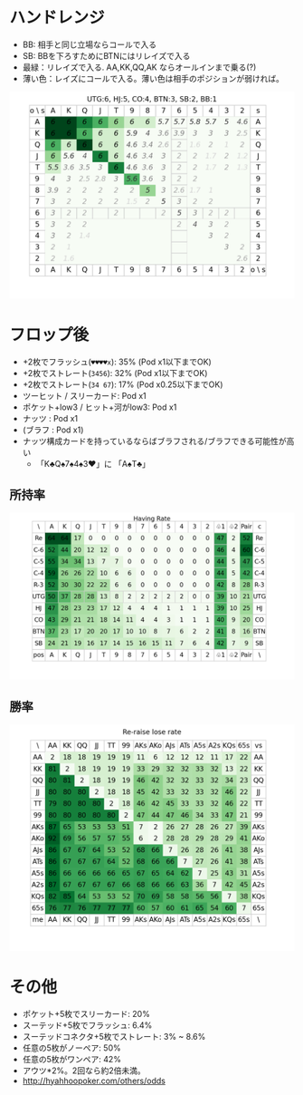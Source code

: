 # ハンドレンジ
- BB: 相手と同じ立場ならコールで入る
- SB: BBを下ろすためにBTNにはリレイズで入る
- 最緑：リレイズで入る. AA,KK,QQ,AK ならオールインまで乗る(?)
- 薄い色：レイズにコールで入る。薄い色は相手のポジションが弱ければ。

![](./docs/seat.png)

# フロップ後

- +2枚でフラッシュ(`♥♥♥♥x`): 35% (Pod x1以下までOK)
- +2枚でストレート(`3456`): 32% (Pod x1以下までOK)
- +2枚でストレート(`34 67`): 17% (Pod x0.25以下までOK)
- ツーヒット / スリーカード: Pod x1
- ポケット+low3 / ヒット+河がlow3: Pod x1
- ナッツ : Pod x1
- (ブラフ : Pod x1)
- ナッツ構成カードを持っているならばブラフされる/ブラフできる可能性が高い
  - 「K♣︎Q♠︎7♠︎4♠︎3❤︎」に 「A♠︎T♣︎」

## 所持率

![](./docs/card_rate.png)


## 勝率

![](./docs/reraise-lose.png)


# その他
- ポケット+5枚でスリーカード: 20%
- スーテッド+5枚でフラッシュ: 6.4%
- スーテッドコネクタ+5枚でストレート: 3% ~ 8.6%
- 任意の5枚がノーペア: 50%
- 任意の5枚がワンペア: 42%
- アウツ*2%。2回なら約2倍未満。
- http://hyahhoopoker.com/others/odds
